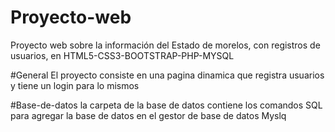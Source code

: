 # Proyecto-web
Proyecto web sobre la información del Estado de morelos, con registros de usuarios, en HTML5-CSS3-BOOTSTRAP-PHP-MYSQL

#General
El proyecto consiste en una pagina dinamica que registra usuarios y tiene un login para lo mismos

#Base-de-datos
la carpeta de la base de datos contiene los comandos SQL para agregar la base de datos en
el gestor de base de datos Myslq
